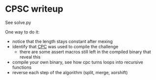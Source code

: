 # CPSC writeup

See solve.py

One way to do it:
- notice that the length stays constant after mexing
- identify that [CPC][github] was used to compile the challenge
    - there are some assert macros still left in the compiled binary that reveal
      this
- compile your own binary, see how cpc turns loops into recursive functions
- reverse each step of the algorithm (split, merge, xorshift)

[github]: https://github.com/kerneis/cpc
